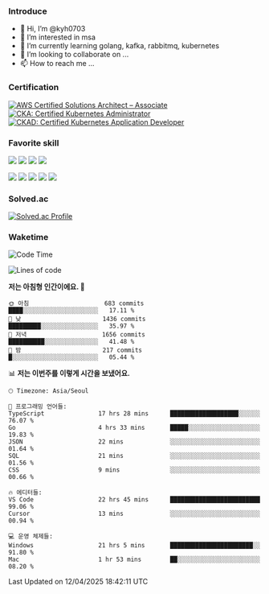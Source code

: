 ### Introduce

<!---
kyh0703/kyh0703 is a ✨ special ✨ repository because its `README.md` (this file) appears on your GitHub profile.
You can click the Preview link to take a look at your changes.
--->

- 👋 Hi, I’m @kyh0703
- 👀 I’m interested in msa
- 🌱 I’m currently learning golang, kafka, rabbitmq, kubernetes
- 💞️ I’m looking to collaborate on ...
- 📫 How to reach me ...

### Certification

<!--START_SECTION:badges-->
[![AWS Certified Solutions Architect – Associate](https://images.credly.com/size/110x110/images/0e284c3f-5164-4b21-8660-0d84737941bc/image.png)](http://www.credly.com/badges/09892086-1381-46b2-bf2d-b67c96fef65f "AWS Certified Solutions Architect – Associate")
[![CKA: Certified Kubernetes Administrator](https://images.credly.com/size/110x110/images/8b8ed108-e77d-4396-ac59-2504583b9d54/cka_from_cncfsite__281_29.png)](http://www.credly.com/badges/fdcd089e-c598-4c77-8383-73de53513b4b "CKA: Certified Kubernetes Administrator")
[![CKAD: Certified Kubernetes Application Developer](https://images.credly.com/size/110x110/images/cc8adc83-1dc6-4d57-8e20-22171247e052/blob)](http://www.credly.com/badges/d01db81e-fc4f-489b-bd4f-3439d9fe33aa "CKAD: Certified Kubernetes Application Developer")
<!--END_SECTION:badges-->

### Favorite skill

<img src="https://img.shields.io/badge/C-000000?style=flat&logo=c&logoColor=A8B9CC" /> <img src="https://img.shields.io/badge/C++-000000?style=flat&logo=c%2B%2B&logoColor=00599C" /> <img src="https://img.shields.io/badge/Go-000000?style=flat&logo=go&logoColor=00ADD8" /> <img src="https://img.shields.io/badge/nodejs-000000?style=flat&logo=node.js&logoColor=A8B9CC" />

<img src="https://img.shields.io/badge/Docker-000000?style=flat&logo=docker&logoColor=2496ED"/> <img src="https://img.shields.io/badge/Kubernetes-000000?style=flat&logo=kubernetes&logoColor=326CE5"/> <img src="https://img.shields.io/badge/rancher-000000?style=flat&logo=rancher&logoColor=0075A8"/> <img src="https://img.shields.io/badge/harbor-000000?style=flat&logo=harbor&logoColor=60B932"/> <img src="https://img.shields.io/badge/ceph-000000?style=flat&logo=ceph&logoColor=EF5C55"/>

### Solved.ac

[![Solved.ac Profile](http://mazassumnida.wtf/api/generate_badge?boj=kyh0703)](https://solved.ac/kyh0703)

### Waketime

<!--START_SECTION:waka-->
![Code Time](http://img.shields.io/badge/Code%20Time-4%2C109%20hrs%2031%20mins-blue)

![Lines of code](https://img.shields.io/badge/%EC%A0%80%EB%8A%94%20%EC%97%AC%ED%83%9C%EA%B9%8C%EC%A7%80%20-12.3%20million%20%EC%A4%84%EC%9D%98%20%EC%BD%94%EB%93%9C%EB%A5%BC%20%EC%9E%91%EC%84%B1%ED%96%88%EC%96%B4%EC%9A%94.-blue)

**저는 아침형 인간이에요. 🐤** 

```text
🌞 아침                     683 commits         ████░░░░░░░░░░░░░░░░░░░░░   17.11 % 
🌆 낮　                     1436 commits        █████████░░░░░░░░░░░░░░░░   35.97 % 
🌃 저녁                     1656 commits        ██████████░░░░░░░░░░░░░░░   41.48 % 
🌙 밤　                     217 commits         █░░░░░░░░░░░░░░░░░░░░░░░░   05.44 % 
```


📊 **저는 이번주를 이렇게 시간을 보냈어요.** 

```text
🕑︎ Timezone: Asia/Seoul

💬 프로그래밍 언어들: 
TypeScript               17 hrs 28 mins      ███████████████████░░░░░░   76.07 % 
Go                       4 hrs 33 mins       █████░░░░░░░░░░░░░░░░░░░░   19.83 % 
JSON                     22 mins             ░░░░░░░░░░░░░░░░░░░░░░░░░   01.64 % 
SQL                      21 mins             ░░░░░░░░░░░░░░░░░░░░░░░░░   01.56 % 
CSS                      9 mins              ░░░░░░░░░░░░░░░░░░░░░░░░░   00.66 % 

🔥 에디터들: 
VS Code                  22 hrs 45 mins      █████████████████████████   99.06 % 
Cursor                   13 mins             ░░░░░░░░░░░░░░░░░░░░░░░░░   00.94 % 

💻 운영 체제들: 
Windows                  21 hrs 5 mins       ███████████████████████░░   91.80 % 
Mac                      1 hr 53 mins        ██░░░░░░░░░░░░░░░░░░░░░░░   08.20 % 
```


 Last Updated on 12/04/2025 18:42:11 UTC
<!--END_SECTION:waka-->
